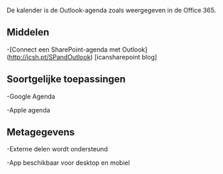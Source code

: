 
De kalender is de Outlook-agenda zoals weergegeven in de Office 365.

Middelen
---------

-[Connect een SharePoint-agenda met
    Outlook] (http://icsh.pt/SPandOutlook) \[icansharepoint blog\]

Soortgelijke toepassingen
--------------------

-Google Agenda

-Apple agenda

Metagegevens
--------

-Externe delen wordt ondersteund

-App beschikbaar voor desktop en mobiel
